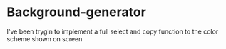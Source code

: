 # Background-generator

I've been trygin to implement a full select and copy function to the color scheme shown on screen 
